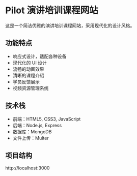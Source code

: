 # Pilot 演讲培训课程网站

这是一个简洁优雅的演讲培训课程网站，采用现代化的设计风格。

## 功能特点

- 响应式设计，适配各种设备
- 现代化的 UI 设计
- 流畅的动画效果
- 清晰的课程介绍
- 学员反馈展示
- 视频资源管理系统

## 技术栈

- 前端：HTML5, CSS3, JavaScript
- 后端：Node.js, Express
- 数据库：MongoDB
- 文件上传：Multer

## 项目结构 

http://localhost:3000 